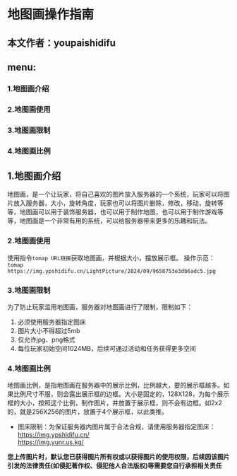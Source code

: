 # 地图画操作指南
## 本文作者：youpaishidifu
## menu:
### 1.地图画介绍
### 2.地图画使用
### 3.地图画限制
### 4.地图画比例

## 1.地图画介绍
地图画，是一个让玩家，将自己喜欢的图片放入服务器的一个系统，玩家可以将图片放入服务器，大小，旋转角度，玩家也可以将图片删除，修改，移动，旋转等等，地图画可以用于装饰服务器，也可以用于制作地图，也可以用于制作游戏等等，地图画是一个非常有用的系统，可以给服务器带来更多的乐趣和玩法。

### 2.地图画使用
使用指令`tomap URL链接`获取地图画，并根据大小，摆放展示框。
操作示范：
`tomap https://img.ypshidifu.cn/LightPicture/2024/09/9658753e3db6adc5.jpg`

### 3.地图画限制
为了防止玩家滥用地图画，服务器对地图画进行了限制，限制如下：
1. 必须使用服务器指定图床
2. 图片大小不得超过5mb
3. 仅允许jpg、png格式
4. 每位玩家初始空间1024MB，后续可通过活动和任务获得更多空间

### 4.地图画比例
地图画比例，是指地图画在服务器中的展示比例，比例越大，要的展示框越多。如果比例尺寸不服，则会露出展示框的边框。大小是固定的，128X128，为每个展示框的大小，按照这个比例，制作图片，并放置于展示框，则不会有边框。如2x2的，就是256X256的图片，放置于4个展示框，以此类推。


- 图床限制：为保证服务器内图片属于合法合规，请使用服务器指定图床：https://img.ypshidifu.cn/ <br>
https://img.yunr.us.kg/


**您上传图片时，默认您已获得图片所有权或以获得图片的使用权限，后续因该图片引发的法律责任(如侵犯著作权、侵犯他人合法版权)等需要您自行承担相关责任**

